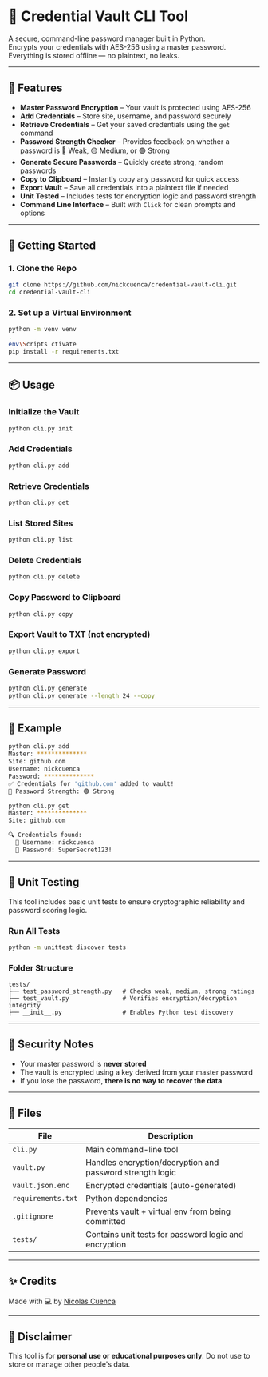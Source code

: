 # 🔐 Credential Vault CLI Tool

A secure, command-line password manager built in Python.  
Encrypts your credentials with AES-256 using a master password.  
Everything is stored offline — no plaintext, no leaks.

---

## 💪 Features

- **Master Password Encryption** – Your vault is protected using AES-256
- **Add Credentials** – Store site, username, and password securely
- **Retrieve Credentials** – Get your saved credentials using the `get` command
- **Password Strength Checker** – Provides feedback on whether a password is 🔴 Weak, 🟡 Medium, or 🟢 Strong
- **Generate Secure Passwords** – Quickly create strong, random passwords
- **Copy to Clipboard** – Instantly copy any password for quick access
- **Export Vault** – Save all credentials into a plaintext file if needed
- **Unit Tested** – Includes tests for encryption logic and password strength
- **Command Line Interface** – Built with `Click` for clean prompts and options

---

## 🚀 Getting Started

### 1. Clone the Repo

```bash
git clone https://github.com/nickcuenca/credential-vault-cli.git
cd credential-vault-cli
```

### 2. Set up a Virtual Environment

```bash
python -m venv venv
.
env\Scripts ctivate
pip install -r requirements.txt
```

---

## 📦 Usage

### Initialize the Vault
```bash
python cli.py init
```

### Add Credentials
```bash
python cli.py add
```

### Retrieve Credentials
```bash
python cli.py get
```

### List Stored Sites
```bash
python cli.py list
```

### Delete Credentials
```bash
python cli.py delete
```

### Copy Password to Clipboard
```bash
python cli.py copy
```

### Export Vault to TXT (not encrypted)
```bash
python cli.py export
```

### Generate Password
```bash
python cli.py generate
python cli.py generate --length 24 --copy
```

---

## 🧠 Example

```bash
python cli.py add
Master: **************
Site: github.com
Username: nickcuenca
Password: **************
✅ Credentials for 'github.com' added to vault!
🧠 Password Strength: 🟢 Strong
```

```bash
python cli.py get
Master: **************
Site: github.com

🔍 Credentials found:
  👤 Username: nickcuenca
  🔑 Password: SuperSecret123!
```

---

## 🧪 Unit Testing

This tool includes basic unit tests to ensure cryptographic reliability and password scoring logic.

### Run All Tests

```bash
python -m unittest discover tests
```

### Folder Structure

```
tests/
├── test_password_strength.py   # Checks weak, medium, strong ratings
├── test_vault.py               # Verifies encryption/decryption integrity
├── __init__.py                 # Enables Python test discovery
```

---

## 🔐 Security Notes

- Your master password is **never stored**
- The vault is encrypted using a key derived from your master password
- If you lose the password, **there is no way to recover the data**

---

## 📁 Files

| File | Description |
|------|-------------|
| `cli.py` | Main command-line tool |
| `vault.py` | Handles encryption/decryption and password strength logic |
| `vault.json.enc` | Encrypted credentials (auto-generated) |
| `requirements.txt` | Python dependencies |
| `.gitignore` | Prevents vault + virtual env from being committed |
| `tests/` | Contains unit tests for password logic and encryption |

---

## ✨ Credits

Made with 💻 by [Nicolas Cuenca](https://github.com/nickcuenca)

---

## 📌 Disclaimer

This tool is for **personal use or educational purposes only**. Do not use to store or manage other people's data.